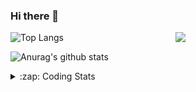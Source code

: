 ### Hi there 👋

<!--
**tao8687/tao8687** is a ✨ _special_ ✨ repository because its `README.md` (this file) appears on your GitHub profile.

Here are some ideas to get you started:

- 🔭 I’m currently working on ...
- 🌱 I’m currently learning ...
- 👯 I’m looking to collaborate on ...
- 🤔 I’m looking for help with ...
- 💬 Ask me about ...
- 📫 How to reach me: ...
- 😄 Pronouns: ...
- ⚡ Fun fact: ...
-->

<img align='right' src="https://media.giphy.com/media/M9gbBd9nbDrOTu1Mqx/giphy.gif" width="240">

  
![Top Langs](https://github-readme-stats.vercel.app/api/top-langs/?username=tao8687&layout=compact&title_color=23238E&text_color=A67D3D)

![Anurag's github stats](https://github-readme-stats.vercel.app/api?username=tao8687&show_icons=true&&text_color=A67D3D&title_color=23238E&show_icons=false&count_private=true&hide=stars)

<details>
  <summary>:zap: Coding Stats</summary>
  <br>
    
<!--START_SECTION:waka-->
![Code Time](http://img.shields.io/badge/Code%20Time-1%2C697%20hrs%2019%20mins-blue)

![Profile Views](http://img.shields.io/badge/Profile%20Views-1-blue)

**🐱 My GitHub Data** 

> 📦 1.5 MB Used in GitHub's Storage 
 > 
> 🏆 254 Contributions in the Year 2024
 > 
> 🚫 Not Opted to Hire
 > 
> 📜 58 Public Repositories 
 > 
> 🔑 26 Private Repositories 
 > 
**I'm an Early 🐤** 

```text
🌞 Morning                1478 commits        ██████████████████████░░░   87.51 % 
🌆 Daytime                88 commits          █░░░░░░░░░░░░░░░░░░░░░░░░   05.21 % 
🌃 Evening                119 commits         ██░░░░░░░░░░░░░░░░░░░░░░░   07.05 % 
🌙 Night                  4 commits           ░░░░░░░░░░░░░░░░░░░░░░░░░   00.24 % 
```
📅 **I'm Most Productive on Wednesday** 

```text
Monday                   243 commits         ████░░░░░░░░░░░░░░░░░░░░░   14.39 % 
Tuesday                  230 commits         ███░░░░░░░░░░░░░░░░░░░░░░   13.62 % 
Wednesday                297 commits         ████░░░░░░░░░░░░░░░░░░░░░   17.58 % 
Thursday                 223 commits         ███░░░░░░░░░░░░░░░░░░░░░░   13.20 % 
Friday                   239 commits         ████░░░░░░░░░░░░░░░░░░░░░   14.15 % 
Saturday                 233 commits         ███░░░░░░░░░░░░░░░░░░░░░░   13.80 % 
Sunday                   224 commits         ███░░░░░░░░░░░░░░░░░░░░░░   13.26 % 
```


📊 **This Week I Spent My Time On** 

```text
🕑︎ Time Zone: Asia/Shanghai

💬 Programming Languages: 
C++                      19 hrs 54 mins      ██████████████████░░░░░░░   73.46 % 
C                        4 hrs 38 mins       ████░░░░░░░░░░░░░░░░░░░░░   17.14 % 
JSON                     1 hr 33 mins        █░░░░░░░░░░░░░░░░░░░░░░░░   05.77 % 
Other                    42 mins             █░░░░░░░░░░░░░░░░░░░░░░░░   02.64 % 
Markdown                 12 mins             ░░░░░░░░░░░░░░░░░░░░░░░░░   00.76 % 

🔥 Editors: 
VS Code                  27 hrs 5 mins       █████████████████████████   100.00 % 

🐱‍💻 Projects: 
tami_pnc                 22 hrs 44 mins      █████████████████████░░░░   83.94 % 
tami_pnc_8_21            1 hr 20 mins        █░░░░░░░░░░░░░░░░░░░░░░░░   04.97 % 
tracking_pid             42 mins             █░░░░░░░░░░░░░░░░░░░░░░░░   02.59 % 
tami_pnc_8_20_19         33 mins             █░░░░░░░░░░░░░░░░░░░░░░░░   02.06 % 
tami_ws                  22 mins             ░░░░░░░░░░░░░░░░░░░░░░░░░   01.38 % 

💻 Operating System: 
Linux                    27 hrs 5 mins       █████████████████████████   100.00 % 
```

**I Mostly Code in C++** 

```text
C++                      11 repos            ████████░░░░░░░░░░░░░░░░░   31.43 % 
Python                   10 repos            ███████░░░░░░░░░░░░░░░░░░   28.57 % 
JavaScript               2 repos             █░░░░░░░░░░░░░░░░░░░░░░░░   05.71 % 
Batchfile                1 repo              █░░░░░░░░░░░░░░░░░░░░░░░░   02.86 % 
HTML                     1 repo              █░░░░░░░░░░░░░░░░░░░░░░░░   02.86 % 
```



**Timeline**

![Lines of Code chart](https://raw.githubusercontent.com/tao8687/tao8687/master/assets/bar_graph.png)


 Last Updated on 27/08/2024 01:25:08 UTC
<!--END_SECTION:waka-->
</details>
